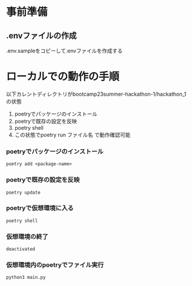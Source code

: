 # 事前準備

## .envファイルの作成

.env.sampleをコピーして.envファイルを作成する

# ローカルでの動作の手順

以下カレントディレクトリがbootcamp23summer-hackathon-1/hackathon_1の状態

1. poetryでパッケージのインストール
1. poetryで既存の設定を反映
1. poetry shell
1. この状態でpoetry run ファイル名 で動作確認可能

### poetryでパッケージのインストール

```
poetry add <package-name>
```

### poetryで既存の設定を反映

```
poetry update
``````

### poetryで仮想環境に入る

```
poetry shell
```

### 仮想環境の終了

```
deactivated
```

### 仮想環境内のpoetryでファイル実行

```
python3 main.py 
```